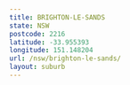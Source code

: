 ```yaml
---
title: BRIGHTON-LE-SANDS
state: NSW
postcode: 2216
latitude: -33.955393
longitude: 151.148204
url: /nsw/brighton-le-sands/
layout: suburb
---
```

